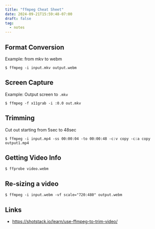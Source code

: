 ```yaml
---
title: "ffmpeg Cheat Sheet"
date: 2024-09-21T15:59:48-07:00
draft: false
tag:
  - notes
---
```


## Format Conversion 

Example: from mkv to webm

```console
$ ffmpeg -i input.mkv output.webm
```

## Screen Capture

Example: Output screen to `.mkv`

```console
$ ffmpeg -f x11grab -i :0.0 out.mkv
```

## Trimming 

Cut out starting from 5sec to 48sec

```console
$ ffmpeg -i input.mp4 -ss 00:00:04 -to 00:00:48 -c:v copy -c:a copy output1.mp4
```

## Getting Video Info

```console
$ ffprobe video.webm
```

## Re-sizing a video

```console
$ ffmpeg -i input.webm -vf scale="720:480" output.webm
```

## Links
- https://shotstack.io/learn/use-ffmpeg-to-trim-video/
